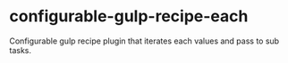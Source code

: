 # configurable-gulp-recipe-each
Configurable gulp recipe plugin that iterates each values and pass to sub tasks.
